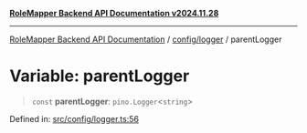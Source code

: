 [**RoleMapper Backend API Documentation v2024.11.28**](../../../README.md)

***

[RoleMapper Backend API Documentation](../../../modules.md) / [config/logger](../README.md) / parentLogger

# Variable: parentLogger

> `const` **parentLogger**: `pino.Logger`\<`string`\>

Defined in: [src/config/logger.ts:56](https://github.com/FlowCraft-AG/RoleMapper/blob/bf5085d9e7de1fbc4b709bcc4add48f0b20f2b21/backend/src/config/logger.ts#L56)
